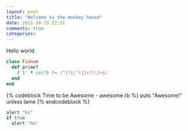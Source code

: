 ```yaml
---
layout: post
title: "Welcome to the monkey house"
date: 2011-10-19 22:51
comments: true
categories: 
---
```


Hello world.

``` ruby Discover if a number is prime http://www.noulakaz.net/weblog/2007/03/18/a-regular-expression-to-check-for-prime-numbers/ Source Article
class Fixnum
  def prime?
    ('1' * self) !~ /^1?$|^(11+?)\1+$/
  end
end
```

{% codeblock Time to be Awesome - awesome.rb %}
puts "Awesome!" unless lame
{% endcodeblock %}

``` coffeescript Hi hi
alert "hi"
if true
  alert "ho"
```